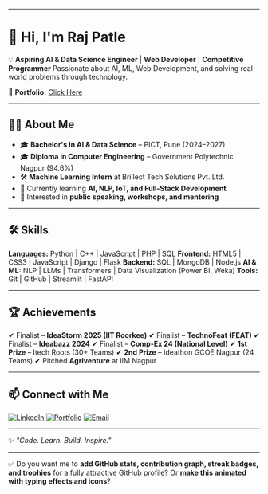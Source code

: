 
---

# 👋 Hi, I'm Raj Patle

💡 **Aspiring AI & Data Science Engineer** | **Web Developer** | **Competitive Programmer**
Passionate about AI, ML, Web Development, and solving real-world problems through technology.

🔗 **Portfolio:** [Click Here](https://portfolioo-nine-sable.vercel.app/)

---

## 🧑‍💻 About Me

* 🎓 **Bachelor's in AI & Data Science** – PICT, Pune (2024–2027)
* 🎓 **Diploma in Computer Engineering** – Government Polytechnic Nagpur (94.6%)
* 🛠 **Machine Learning Intern** at Brillect Tech Solutions Pvt. Ltd.
* 🌱 Currently learning **AI, NLP, IoT, and Full-Stack Development**
* 📢 Interested in **public speaking, workshops, and mentoring**

---

## 🛠 Skills

**Languages:** Python | C++ | JavaScript | PHP | SQL
**Frontend:** HTML5 | CSS3 | JavaScript | Django | Flask
**Backend:** SQL | MongoDB | Node.js
**AI & ML:** NLP | LLMs | Transformers | Data Visualization (Power BI, Weka)
**Tools:** Git | GitHub | Streamlit | FastAPI

---

## 🏆 Achievements

✔ Finalist – **IdeaStorm 2025 (IIT Roorkee)**
✔ Finalist – **TechnoFeat (FEAT)**
✔ Finalist – **Ideabazz 2024**
✔ Finalist – **Comp-Ex 24 (National Level)**
✔ **1st Prize** – Itech Roots (30+ Teams)
✔ **2nd Prize** – Ideathon GCOE Nagpur (24 Teams)
✔ Pitched **Agriventure** at IIM Nagpur

---

## 📫 Connect with Me

[![LinkedIn](https://img.shields.io/badge/LinkedIn-blue?style=for-the-badge\&logo=linkedin)](https://www.linkedin.com/in/raj-patle-4b6520272/)
[![Portfolio](https://img.shields.io/badge/Portfolio-black?style=for-the-badge\&logo=vercel)](https://portfolioo-nine-sable.vercel.app/)
[![Email](https://img.shields.io/badge/Email-red?style=for-the-badge\&logo=gmail)](mailto:rajpatlepro1308@gmail.com)

---

✨ *"Code. Learn. Build. Inspire."*

---

✅ Do you want me to **add GitHub stats, contribution graph, streak badges, and trophies** for a fully attractive GitHub profile? Or **make this animated with typing effects and icons**?
